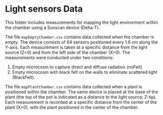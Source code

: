 # Light sensors Data


This folder includes measurements for mapping the light environment within the chamber using a Sunscan device (Delta-T).

The file ``mapEmptyChamber.csv`` contains data collected when the chamber is empty. The device consists of 64 sensors positioned every 1.6 cm along the Y-axis. Each measurement is taken at a specific distance from the light source (Z=0) and from the left side of the chamber (X=0). The measurements were conducted under two conditions: 

1. Empty microcosm to capture direct and diffuse radiation (noFelt)
2. Empty microcosm with black felt on the walls to eliminate scattered light (BlackFelt).

The file `mapPlantChamber.csv` contains data collected when a plant is positioned within the chamber. The same device is placed at the base of the plant (the top of the pot is indicated as a distance to the light source; Z-tip). Each measurement is recorded at a specific distance from the center of the plant (X=0), with the plant positioned in the center of the chamber.
